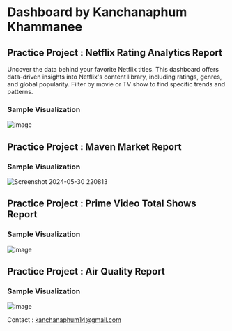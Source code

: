 # Dashboard  by Kanchanaphum Khammanee

## Practice Project : Netflix Rating Analytics Report

Uncover the data behind your favorite Netflix titles. This dashboard offers data-driven insights into Netflix's content library, including ratings, genres, and global popularity. Filter by movie or TV show to find specific trends and patterns.

### Sample Visualization

![image](https://github.com/user-attachments/assets/0ef99cc1-4c3e-4083-bd7d-b77b6cc2269f)

## Practice Project : Maven Market Report

### Sample Visualization

![Screenshot 2024-05-30 220813](https://github.com/Kanchanaphum14/Dashboard/assets/159884299/c6b79f70-4e4f-4b81-94e3-c28ad9ba5556)

## Practice Project : Prime Video Total Shows Report

### Sample Visualization

![image](https://github.com/user-attachments/assets/31f9d675-0724-4117-b6bb-83efbbee425d)

## Practice Project : Air Quality Report

### Sample Visualization

![image](https://github.com/user-attachments/assets/1f0f593d-19d4-402e-bc5b-df629a1de31e)

Contact : kanchanaphum14@gmail.com
